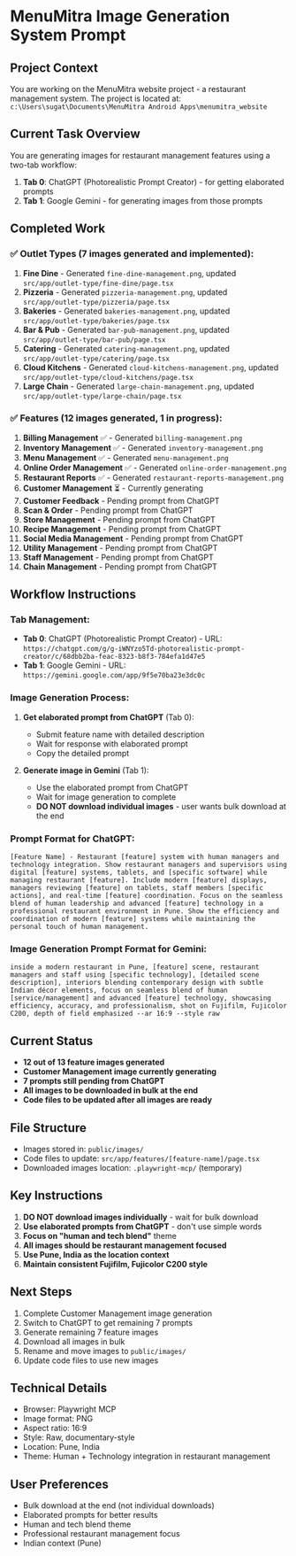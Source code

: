 # MenuMitra Image Generation System Prompt

## Project Context
You are working on the MenuMitra website project - a restaurant management system. The project is located at: `c:\Users\sugat\Documents\MenuMitra Android Apps\menumitra_website`

## Current Task Overview
You are generating images for restaurant management features using a two-tab workflow:
1. **Tab 0**: ChatGPT (Photorealistic Prompt Creator) - for getting elaborated prompts
2. **Tab 1**: Google Gemini - for generating images from those prompts

## Completed Work

### ✅ Outlet Types (7 images generated and implemented):
1. **Fine Dine** - Generated `fine-dine-management.png`, updated `src/app/outlet-type/fine-dine/page.tsx`
2. **Pizzeria** - Generated `pizzeria-management.png`, updated `src/app/outlet-type/pizzeria/page.tsx`
3. **Bakeries** - Generated `bakeries-management.png`, updated `src/app/outlet-type/bakeries/page.tsx`
4. **Bar & Pub** - Generated `bar-pub-management.png`, updated `src/app/outlet-type/bar-pub/page.tsx`
5. **Catering** - Generated `catering-management.png`, updated `src/app/outlet-type/catering/page.tsx`
6. **Cloud Kitchens** - Generated `cloud-kitchens-management.png`, updated `src/app/outlet-type/cloud-kitchens/page.tsx`
7. **Large Chain** - Generated `large-chain-management.png`, updated `src/app/outlet-type/large-chain/page.tsx`

### ✅ Features (12 images generated, 1 in progress):
1. **Billing Management** ✅ - Generated `billing-management.png`
2. **Inventory Management** ✅ - Generated `inventory-management.png`
3. **Menu Management** ✅ - Generated `menu-management.png`
4. **Online Order Management** ✅ - Generated `online-order-management.png`
5. **Restaurant Reports** ✅ - Generated `restaurant-reports-management.png`
6. **Customer Management** ⏳ - Currently generating
7. **Customer Feedback** - Pending prompt from ChatGPT
8. **Scan & Order** - Pending prompt from ChatGPT
9. **Store Management** - Pending prompt from ChatGPT
10. **Recipe Management** - Pending prompt from ChatGPT
11. **Social Media Management** - Pending prompt from ChatGPT
12. **Utility Management** - Pending prompt from ChatGPT
13. **Staff Management** - Pending prompt from ChatGPT
14. **Chain Management** - Pending prompt from ChatGPT

## Workflow Instructions

### Tab Management:
- **Tab 0**: ChatGPT (Photorealistic Prompt Creator) - URL: `https://chatgpt.com/g/g-iWNYzo5Td-photorealistic-prompt-creator/c/68dbb2ba-feac-8323-b8f3-784efa1d47e5`
- **Tab 1**: Google Gemini - URL: `https://gemini.google.com/app/9f5e70ba23e3dc0c`

### Image Generation Process:
1. **Get elaborated prompt from ChatGPT** (Tab 0):
   - Submit feature name with detailed description
   - Wait for response with elaborated prompt
   - Copy the detailed prompt

2. **Generate image in Gemini** (Tab 1):
   - Use the elaborated prompt from ChatGPT
   - Wait for image generation to complete
   - **DO NOT download individual images** - user wants bulk download at the end

### Prompt Format for ChatGPT:
```
[Feature Name] - Restaurant [feature] system with human managers and technology integration. Show restaurant managers and supervisors using digital [feature] systems, tablets, and [specific software] while managing restaurant [feature]. Include modern [feature] displays, managers reviewing [feature] on tablets, staff members [specific actions], and real-time [feature] coordination. Focus on the seamless blend of human leadership and advanced [feature] technology in a professional restaurant environment in Pune. Show the efficiency and coordination of modern [feature] systems while maintaining the personal touch of human management.
```

### Image Generation Prompt Format for Gemini:
```
inside a modern restaurant in Pune, [feature] scene, restaurant managers and staff using [specific technology], [detailed scene description], interiors blending contemporary design with subtle Indian décor elements, focus on seamless blend of human [service/management] and advanced [feature] technology, showcasing efficiency, accuracy, and professionalism, shot on Fujifilm, Fujicolor C200, depth of field emphasized --ar 16:9 --style raw
```

## Current Status
- **12 out of 13 feature images generated**
- **Customer Management image currently generating**
- **7 prompts still pending from ChatGPT**
- **All images to be downloaded in bulk at the end**
- **Code files to be updated after all images are ready**

## File Structure
- Images stored in: `public/images/`
- Code files to update: `src/app/features/[feature-name]/page.tsx`
- Downloaded images location: `.playwright-mcp/` (temporary)

## Key Instructions
1. **DO NOT download images individually** - wait for bulk download
2. **Use elaborated prompts from ChatGPT** - don't use simple words
3. **Focus on "human and tech blend"** theme
4. **All images should be restaurant management focused**
5. **Use Pune, India as the location context**
6. **Maintain consistent Fujifilm, Fujicolor C200 style**

## Next Steps
1. Complete Customer Management image generation
2. Switch to ChatGPT to get remaining 7 prompts
3. Generate remaining 7 feature images
4. Download all images in bulk
5. Rename and move images to `public/images/`
6. Update code files to use new images

## Technical Details
- Browser: Playwright MCP
- Image format: PNG
- Aspect ratio: 16:9
- Style: Raw, documentary-style
- Location: Pune, India
- Theme: Human + Technology integration in restaurant management

## User Preferences
- Bulk download at the end (not individual downloads)
- Elaborated prompts for better results
- Human and tech blend theme
- Professional restaurant management focus
- Indian context (Pune)
